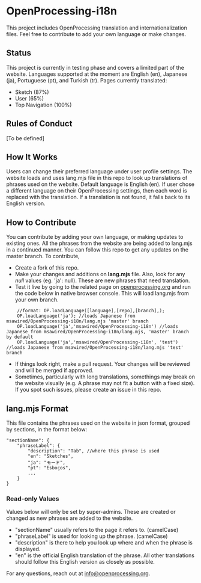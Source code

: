 # OpenProcessing-i18n
This project includes OpenProcessing translation and internationalization files. Feel free to contribute to add your own language or make changes.

## Status
This project is currently in testing phase and covers a limited part of the website.
Languages supported at the moment are English (en), Japanese (ja), Portuguese (pt), and Turkish (tr).
Pages currently translated: 
- Sketch (87%)
- User (65%)
- Top Navigation (100%)

## Rules of Conduct
[To be defined]

## How It Works
Users can change their preferred language under user profile settings. The website loads and uses lang.mjs file in this repo to look up translations of phrases used on the website. Default language is English (en).  If user chose a different language on their OpenProcessing settings, then each word is replaced with the translation. If a translation is not found, it falls back to its English version.

## How to Contribute
You can contribute by adding your own language, or making updates to existing ones.
All the phrases from the website are being added to lang.mjs in a continued manner. You can follow this repo to get any updates on the master branch.
To contribute,
- Create a fork of this repo.
- Make your changes and additions on **lang.mjs** file. Also, look for any *null* values (eg. 'ja': null). These are new phrases that need translation.
- Test it live by going to the related page on [openprocessing.org](https://openprocessing.org) and run the code below in native browser console. This will load lang.mjs from your own branch. 
```
	//format: OP.loadLanguage([language],[repo],[branch],);
	OP.loadLanguage('ja'); //loads Japanese from msawired/OpenProcessing-i18n/lang.mjs 'master' branch
	OP.loadLanguage('ja','msawired/OpenProcessing-i18n') //loads Japanese from msawired/OpenProcessing-i18n/lang.mjs, 'master' branch by default
	OP.loadLanguage('ja','msawired/OpenProcessing-i18n', 'test') //loads Japanese from msawired/OpenProcessing-i18n/lang.mjs 'test' branch
```
- If things look right, make a pull request. Your changes will be reviewed and will be merged if approved.
- Sometimes, particularly with long translations, somethings may break on the website visually (e.g. A phrase may not fit a button with a fixed size). If you spot such issues, please create an issue in this repo.   

## lang.mjs Format
This file contains the phrases used on the website in json format, grouped by sections, in the format below:
```
"sectionName": {
	"phraseLabel": {
		"description": "Tab", //where this phrase is used
		"en": "Sketches",
		"ja": "モード",
		"pt": "Esboços",
		...
	}
}
```
### Read-only Values
Values below will only be set by super-admins. These are created or changed as new phrases are added to the website.
- "sectionName" usually refers to the page it refers to. (camelCase) 
- "phraseLabel" is used for looking up the phrase. (camelCase)
- "description" is there to help you look up where and when the phrase is displayed.
- "en" is the official English translation of the phrase. All other translations should follow this English version as closely as possible.

For any questions, reach out at info@openprocessing.org.

